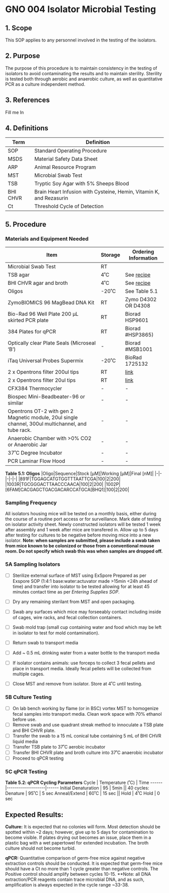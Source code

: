 # GNO 004 Isolator Microbial Testing

## 1. Scope

This SOP applies to any personnel involved in the testing of the isolators.

## 2. Purpose

The purpose of this procedure is to maintain consistency in the testing of isolators to avoid contaminating the results and to maintain sterility. Sterility is tested both through aerobic and anaerobic culture, as well as quantitative PCR as a culture independent method.

## 3. References

Fill me In

## 4. Definitions

|Term|Definition|
|-|-|
|SOP|Standard Operating Procedure|
|MSDS|Material Safety Data Sheet|
|ARP|Animal Resource Program|
|MST|Microbial Swab Test|
|TSB|Tryptic Soy Agar with 5% Sheeps Blood|
|BHI CHVR| Brain Heart Infusion with Cysteine, Hemin, Vitamin K, and Rezasurin|
|Ct|Threshold Cycle of Detection|

## 5. Procedure

### Materials and Equipment Needed

|Item|Storage|Ordering Information|
|-|-|-|
|Microbial Swab Test|RT| |
|TSB agar|4˚C| See [recipe](https://github.com/BisanzLab/LabProtocols/blob/main/BacterialMedia.md)|
|BHI CHVR agar and broth|4˚C| See [recipe](https://github.com/BisanzLab/LabProtocols/blob/main/BacterialMedia.md)|
|Oligos|-20˚C|See Table 5.1|
|ZymoBIOMICS 96 MagBead DNA Kit|RT|Zymo D4302 OR D4308|
|Bio-Rad 96 Well Plate 200 µL skirted PCR plate|RT|Biorad HSP9601|
|384 Plates for qPCR|RT|Biorad #HSP3865)|
|Optically clear Plate Seals (Microseal ‘B’) |-|Biorad  #MSB1001|
|iTaq Universal Probes Supermix|-20˚C|BioRad 1725132|
|2 x Opentrons filter 200ul tips|RT|[link](https://shop.opentrons.com/collections/opentrons-tips/products/opentrons-200ul-filter-tips)|
|2 x Opentrons filter 20ul tips|RT|[link](https://shop.opentrons.com/collections/opentrons-tips/products/opentrons-20ul-filter-tips)|
|CFX384 Thermocycler|-|-|
|Biospec Mini-Beadbeater-96 or similar|-|-|
|Opentrons OT-2 with gen 2 Magnetic module, 20ul single channel, 300ul multichannel, and tube rack.|-|-|
|Anaerobic Chamber with >0% CO2 or Anaerobic Jar|-|-|
|37˚C Degree Incubator|-|-|
|PCR Laminar Flow Hood|-|-|

**Table 5.1: Oligos**
|Oligo|Sequence|Stock [µM]|Working [µM]|Final [nM]|
|-|-|-|-|-|
|891F|TGGAGCATGTGGTTTAATTCGA|100|2|200|
|1003R|TGCGGGACTTAACCCAACA|100|2|200|
|1002P|	 [6FAM]CACGAGCTGACGACARCCATGCA[BHQ1]|100|2|200|


### Sampling Frequency

All isolators housing mice will be tested on a monthly basis, either during the course of a routine port access or for surveillance. Mark date of testing on isolator activity sheet. Newly constructed isolators will be tested 1 week after assembly and 1 week after mice are transfered in. Allow up to 5 days after testing for cultures to be negative before moving mice into a new isolator. **Note: when samples are submitted, please include a swab taken from mice known to be colonized or those from a conventional mouse room. Do not specify which swab this was when samples are dropped off.**


### 5A Sampling Isolators
- [ ] Sterilize external surface of MST using ExSpore Prepared as per Exspore SOP (1:4:1 base:water:actuvator made >15min <24h ahead of time) and transfer into isolator to be tested allowing for at least 45 minutes contact time as per *Entering Supplies SOP*.
- [ ] Dry any remaining sterilant from MST and open packaging.
- [ ] Swab any surfaces which mice may forseeably contact including inside of cages, wire racks, and fecal collection containers.
- [ ] Swab mold trap (small cup containing water and food which may be left in isolator to test for mold contamination).
- [ ] Return swab to transport media
- [ ] Add ~ 0.5 mL drinking water from a water bottle to the transport media
- [ ] If isolator contains animals: use forceps to collect 3 fecal pellets and place in transport media. Ideally fecal pellets will be collected from multiple cages.
- [ ] Close MST and remove from isolator. Store at 4˚C until testing.


### 5B Culture Testing
- [ ] On lab bench working by flame (or in BSC) vortex MST to homogenize fecal samples into transport media. Clean work space with 70% ethanol before use.
- [ ] Remove swab and use quadrant streak method to innoculate a TSB plate and BHI CHVR plate.
- [ ] Transfer the swab to a 15 mL conical tube containing 5 mL of BHI CHVR liquid media
- [ ] Transfer TSB plate to 37˚C aerobic incubator
- [ ] Transfer BHI CHVR plate and broth culture into 37˚C anaerobic incubator
- [ ] Proceed to qPCR testing

### 5C qPCR Testing

**Table 5.2: qPCR Cycling Parameters**
Cycle |	Temperature (˚C)  | Time
------|-------------------|------
Initial Denaturation   |	95	| 5min
||
40 cycles:
Denature | 95˚C | 5 sec
Anneal/Extend | 60˚C	| 15 sec
||
Hold	| 4˚C	Hold | 0 sec

## Expected Results:

**Culture:** It is expected that no colonies will form. Most detection should be spotted within ~2 days; however, give up to 5 days for contamination to become visible. If plates drying out becomes an issue, place them in a plastic bag with a wet papertowel for extended incubation. The broth culture should not become turbid.

**qPCR:** Quantitative comparison of germ-free mice against negative extraction controls should be conducted. It is expected that germ-free mice should have a Ct no more than 1 cycle greater than negative controls. The Positive control should amplify between cycles 10-15. **Note: all DNA extraction/PCR reagents contain trace microbial DNA, and as such, amplification is always expected in the cycle range ~33-38.
